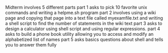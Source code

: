 Midterm involves 5 different parts 
part 1 asks to pick 10 favorite unix commands and writing a helpme.sh program
part 2 involves using a wiki page and copying that page into a text file called myexamfile.txt and writing a shell script to find the number of statements in the wiki text
part 3 asks to design a calculator using shell script and using regular expressions. 
part 4 asks to build a phone book utility allowing you to access and modify an alphabetized list of names
part 5 asks basics questions about shell and tells you to answer them fully
